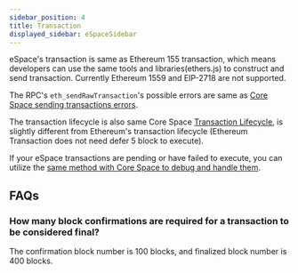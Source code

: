 ```yaml
---
sidebar_position: 4
title: Transaction
displayed_sidebar: eSpaceSidebar
---
```


eSpace's transaction is same as Ethereum 155 transaction, which means developers can use the same tools and libraries(ethers.js) to construct and send transaction. Currently Ethereum 1559 and EIP-2718 are not supported.

The RPC's `eth_sendRawTransaction`'s possible errors are same as [Core Space sending transactions errors](/docs/core/build/json-rpc/cfx_sendTransaction-errors).

The transaction lifecycle is also same Core Space [Transaction Lifecycle](/docs/core/core-space-basics/transactions/lifecycle), is slightly different from Ethereum's transaction lifecycle (Ethereum Transaction does not need defer 5 block to execute).

If your eSpace transactions are pending or have failed to execute, you can utilize the [same method with Core Space to debug and handle them](/docs/core/core-space-basics/transactions/why-transaction-is-pending).

## FAQs

### How many block confirmations are required for a transaction to be considered final?

The confirmation block number is 100 blocks, and finalized block number is 400 blocks.
